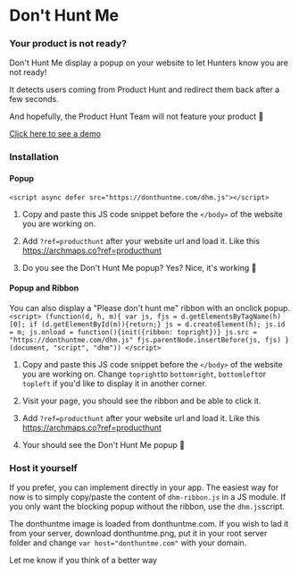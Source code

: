 # Don't Hunt Me

### Your product is not ready?

Don't Hunt Me display a popup on your website to let Hunters know you are not ready!

It detects users coming from Product Hunt and redirect them back after a few seconds. 

And hopefully, the Product Hunt Team will not feature your product 🤗 

[Click here to see a demo](https://archmaps.co?ref=producthunt)

### Installation

#### Popup

`<script async defer src="https://donthuntme.com/dhm.js"></script>`

1. Copy and paste this JS code snippet before the `</body>` of the website you are working on. 

2. Add `?ref=producthunt` after your website url and load it.
Like this [https://archmaps.co?ref=producthunt ](https://archmaps.co?ref=producthunt )

3. Do you see the Don't Hunt Me popup? Yes? Nice, it's working 🎉

#### Popup and Ribbon

You can also display a "Please don't hunt me" ribbon with an onclick popup.
`<script>
  (function(d, h, m){
    var js, fjs = d.getElementsByTagName(h)[0];
    if (d.getElementById(m)){return;}
    js = d.createElement(h); js.id = m;
    js.onload = function(){init({ribbon: topright})}
    js.src = "https://donthuntme.com/dhm.js"
    fjs.parentNode.insertBefore(js, fjs)
  }(document, "script", "dhm"))
</script>`

1. Copy and paste this JS code snippet before the `</body>` of the website you are working on. Change `topright`to `bottomright`, `bottomleft`or `topleft` if you'd like to display it in another corner.

2. Visit your page, you should see the ribbon and be able to click it.

3. Add `?ref=producthunt` after your website url and load it.
Like this [https://archmaps.co?ref=producthunt ](https://archmaps.co?ref=producthunt )

4. Your should see the Don't Hunt Me popup 🙌

### Host it yourself

If you prefer, you can implement directly in your app.
The easiest way for now is to simply copy/paste the content of `dhm-ribbon.js` in a JS module.
If you only want the blocking popup without the ribbon, use the `dhm.js`script.

The donthuntme image is loaded from donthuntme.com. If you wish to lad it from your server, download donthuntme.png, put it in your root server folder and change `var host="donthuntme.com"` with your domain.

Let me know if you think of a better way
